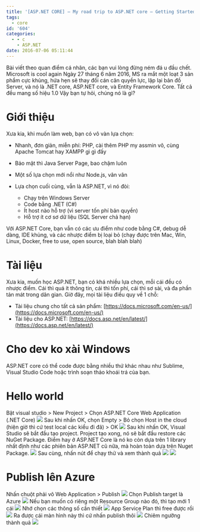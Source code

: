 ```yaml
---
title: '[ASP.NET CORE] – My road trip to ASP.NET core – Getting Started'
tags:
  - core
id: '604'
categories:
  - - c
    - ASP.NET
date: 2016-07-06 05:11:44
---
```


Bài viết theo quan điểm cá nhân, các bạn vui lòng đừng ném đá u đầu chết. Microsoft is cool again Ngày 27 tháng 6 năm 2016, MS ra mắt một loạt 3 sản phẩm cực khủng, hứa hẹn sẽ thay đổi cán cân quyền lực, lập lại bản đồ Server, và nó là .NET core, ASP.NET core, và Entity Framework Core. Tất cả đều mang số hiệu 1.0 Vậy bạn tự hỏi, chúng nó là gì?
<!-- more -->
# Giới thiệu

Xưa kia, khi muốn làm web, bạn có vô vàn lựa chọn:

*   Nhanh, đơn giản, miễn phí: PHP, cài thêm PHP my assmin vô, cùng Apache Tomcat hay XAMPP gì gì đấy
*   Bảo mật thì Java Server Page, bao chậm luôn
*   Một số lựa chọn mới nổi như Node.js, vân vân
*   Lựa chọn cuối cùng, vẫn là ASP.NET, vì nó đòi:
    
    *   Chạy trên Windows Server
    *   Code bằng .NET (C#)
    *   Ít host nào hỗ trợ (vì server tốn phí bản quyền)
    *   Hỗ trợ ít cơ sơ dữ liệu (SQL Server chả hạn)

Với ASP.NET Core, bạn vẫn có các ưu điểm như code bằng C#, debug dễ dàng, IDE khủng, và các nhược điểm bị loại bỏ (chạy được trên Mac, Win, Linux, Docker, free to use, open source, blah blah blah)

# Tài liệu

Xưa kia, muốn học ASP.NET, bạn có khá nhiều lựa chọn, mỗi cái đều có nhược điểm. Cái thì quá ít thông tin, cái thì tốn phí, cái thì sơ sài, và đa phần tản mát trong dân gian. Giờ đây, mọi tài liệu điều quy về 1 chỗ:

*   Tài liệu chung cho tất cả sản phẩm: [https://docs.microsoft.com/en-us/](https://docs.microsoft.com/en-us/)
*   Tài liệu cho ASP.NET: [https://docs.asp.net/en/latest/](https://docs.asp.net/en/latest/)

# Cho dev ko xài Windows

ASP.NET core có thể code được bằng nhiều thứ khác nhau như Sublime, Visual Studio Code hoặc trình soạn thảo khoái trá của bạn.

# Hello world

Bật visual studio > New Project > Chọn ASP.NET Core Web Application (.NET Core) ![](https://farm8.staticflickr.com/7352/28088746726_3720e218f0_o.png) Sau khi nhấn OK, chọn Empty > Bỏ chọn Host in the cloud (hiện giờ thì cứ test local các kiểu đi đã) > OK ![](https://farm8.staticflickr.com/7379/28122930625_bc23f52a5b_o.png) Sau khi nhấn OK, Visual Studio sẽ bắt đầu tạo project. Project tạo xong, nó sẽ bắt đầu restore các NuGet Package. Điểm hay ở ASP.NET Core là nó ko còn dựa trên 1 library nhất định như các phiên bản ASP.NET cũ nữa, mà hoàn toàn dựa trên Nuget Package. ![](https://farm8.staticflickr.com/7431/28088835376_acf5813b9c_o.png) Sau cùng, nhấn nút để chạy thử và xem thành quả ![](https://farm8.staticflickr.com/7336/27843235500_3a0cfbc3af_o.png) ![](https://farm8.staticflickr.com/7574/28045741121_29641faf2f_o.png)

# Publish lên Azure

Nhấn chuột phải vô Web Application > Publish ![](https://farm8.staticflickr.com/7442/27508633903_a7451490d9_o.png) Chọn Publish target là Azure ![](https://farm8.staticflickr.com/7328/28123967115_9334fb7a48_o.png) Nếu bạn muốn có riêng một Resource Group nào đó, thì tạo mới 1 cái ![](https://farm8.staticflickr.com/7389/28089848636_3a27dcdc72_o.png) Nhớ chọn các thông số cần thiết ![](https://farm8.staticflickr.com/7350/27509151714_dcde6a8641_o.png) App Service Plan thì free được rồi ![](https://farm8.staticflickr.com/7342/28021061142_26fe033b23_o.png) Ra được cái màn hình này thì cứ nhấn publish thôi ![](https://farm8.staticflickr.com/7379/28021077182_9ced5d2930_o.png) Chiêm ngưỡng thành quả ![](https://farm8.staticflickr.com/7321/27509194014_95f55d6dbd_o.png)